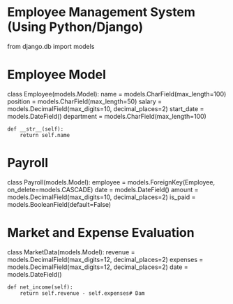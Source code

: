 # Employee Management System (Using Python/Django)
from django.db import models

# Employee Model
class Employee(models.Model):
    name = models.CharField(max_length=100)
    position = models.CharField(max_length=50)
    salary = models.DecimalField(max_digits=10, decimal_places=2)
    start_date = models.DateField()
    department = models.CharField(max_length=100)

    def __str__(self):
        return self.name

# Payroll
class Payroll(models.Model):
    employee = models.ForeignKey(Employee, on_delete=models.CASCADE)
    date = models.DateField()
    amount = models.DecimalField(max_digits=10, decimal_places=2)
    is_paid = models.BooleanField(default=False)

# Market and Expense Evaluation
class MarketData(models.Model):
    revenue = models.DecimalField(max_digits=12, decimal_places=2)
    expenses = models.DecimalField(max_digits=12, decimal_places=2)
    date = models.DateField()

    def net_income(self):
        return self.revenue - self.expenses# Dam
